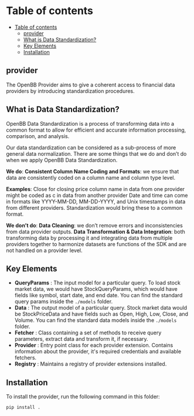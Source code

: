# Table of contents

- [Table of contents](#table-of-contents)
  - [provider](#provider)
  - [What is Data Standardization?](#what-is-data-standardization)
  - [Key Elements](#key-elements)
  - [Installation](#installation)

## provider

The OpenBB Provider aims to give a coherent access to financial data providers by introducing standardization procedures.

## What is Data Standardization?

OpenBB Data Standardization is a process of transforming data into a common format to allow for efficient and accurate information processing, comparison, and analysis.

Our data standardization can be considered as a sub-process of more general data normalization. There are some things that we do and don’t do when we apply OpenBB Data Standardization.

**We do**:
**Consistent Column Name Coding and Formats**: we ensure that data are consistently coded on a column name and column type level.

**Examples**:
Close for closing price column name in data from one provider might be coded as c in data from another provider Date and time can come in formats like YYYY-MM-DD, MM-DD-YYYY, and Unix timestamps in data from different providers. Standardization would bring these to a common format.

**We don’t do**:
**Data Cleaning**: we don’t remove errors and inconsistencies from data provider outputs.
**Data Transformation & Data Integration**: both transforming data by processing it and integrating data from multiple providers together to harmonize datasets are functions of the SDK and are not handled on a provider level.

## Key Elements

- **QueryParams** : The input model for a particular query. To load stock market data, we would have StockQueryParams, which would have fields like symbol, start date, and end date. You can find the standard query params inside the `./models` folder.
- **Data** : The output model of a particular query. Stock market data would be StockPriceData and have fields such as Open, High, Low, Close, and Volume. You can find the standard data models inside the `./models` folder.
- **Fetcher** : Class containing a set of methods to receive query parameters, extract data and transform it, if necessary.
- **Provider** : Entry point class for each provider extension. Contains information about the provider, it's required credentials and available fetchers.
- **Registry** : Maintains a registry of provider extensions installed.

## Installation

To install the provider, run the following command in this folder:

```bash
pip install .
```
